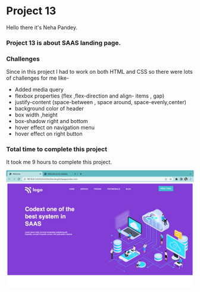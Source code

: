 # Project 13
Hello there it's Neha Pandey.

### Project 13 is about SAAS landing page.

### Challenges
Since in this project I had to work on both HTML and CSS so there were lots of challenges for me like-
- Added media query 
- flexbox properties (flex ,flex-direction and align- items , gap)
- justify-content (space-between , space around, space-evenly,center)
- background color of header 
- box width ,height 
- box-shadow right and bottom
- hover effect on navigation menu
- hover effect on right button

### Total time to complete this project

It took me 9 hours to complete this project.

![myproject link](./SAAS%20landing%20page/project13-img.png)
